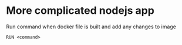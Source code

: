 # More complicated nodejs app

Run command when docker file is built and add any changes to image

```docker
RUN <command>
```